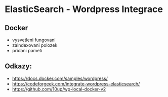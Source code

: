 # ElasticSearch - Wordpress Integrace
## Docker
* vysvetleni fungovani
* zaindexovani polozek
* pridani pameti

## Odkazy:
* https://docs.docker.com/samples/wordpress/
* https://codeforgeek.com/integrate-wordpress-elasticsearch/
* https://github.com/10up/wp-local-docker-v2
